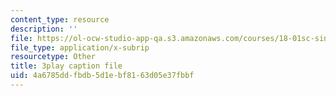 ```yaml
---
content_type: resource
description: ''
file: https://ol-ocw-studio-app-qa.s3.amazonaws.com/courses/18-01sc-single-variable-calculus-fall-2010/4a6785ddfbdb5d1ebf8163d05e37fbbf_7K1sB05pE0A.vtt
file_type: application/x-subrip
resourcetype: Other
title: 3play caption file
uid: 4a6785dd-fbdb-5d1e-bf81-63d05e37fbbf
---
```

